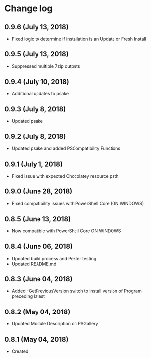 # Change log

## 0.9.6 (July 13, 2018)

- Fixed logic to determine if installation is an Update or Fresh Install

## 0.9.5 (July 13, 2018)

- Suppressed multiple 7zip outputs

## 0.9.4 (July 10, 2018)

- Additional updates to psake

## 0.9.3 (July 8, 2018)

- Updated psake

## 0.9.2 (July 8, 2018)

- Updated psake and added PSCompatibility Functions

## 0.9.1 (July 1, 2018)

- Fixed issue with expected Chocolatey resource path

## 0.9.0 (June 28, 2018)

- Fixed compatibility issues with PowerShell Core (ON WINDOWS)

## 0.8.5 (June 13, 2018)

- Now compatible with PowerShell Core ON WINDOWS

## 0.8.4 (June 06, 2018)

- Updated build process and Pester testing
- Updated README.md

## 0.8.3 (June 04, 2018)

- Added -GetPreviousVersion switch to install version of Program preceding latest

## 0.8.2 (May 04, 2018)

- Updated Module Description on PSGallery

## 0.8.1 (May 04, 2018)

- Created

